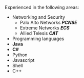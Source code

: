 Experienced in the following areas:
* Networking and Security
  * Palo Alto Networks **_PCNSE_**
  * Extreme Networks **_ECS_**
  * Allied Telesis **_CAT_**
* Programming languages
 * **Java**
 * **C#**
 * Python
 * Javascript
 * Shell
 * C++
